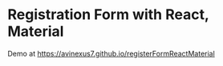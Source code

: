 # Registration Form with React, Material

Demo at https://avinexus7.github.io/registerFormReactMaterial